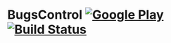 # BugsControl  [![Google Play](http://developer.android.com/images/brand/en_generic_rgb_wo_45.png)](https://play.google.com/store/apps/details?id=jp.bugscontrol) [![Build Status](https://travis-ci.org/jonanp/BugsControl.svg)](https://travis-ci.org/jonanp/BugsControl)
